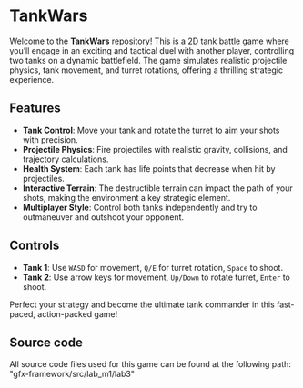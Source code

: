 
# TankWars

Welcome to the **TankWars** repository! This is a 2D tank battle game where you’ll engage in an exciting and tactical duel with another player, controlling two tanks on a dynamic battlefield. The game simulates realistic projectile physics, tank movement, and turret rotations, offering a thrilling strategic experience.

## Features
- **Tank Control**: Move your tank and rotate the turret to aim your shots with precision.
- **Projectile Physics**: Fire projectiles with realistic gravity, collisions, and trajectory calculations.
- **Health System**: Each tank has life points that decrease when hit by projectiles.
- **Interactive Terrain**: The destructible terrain can impact the path of your shots, making the environment a key strategic element.
- **Multiplayer Style**: Control both tanks independently and try to outmaneuver and outshoot your opponent.

## Controls
- **Tank 1**: Use `WASD` for movement, `Q/E` for turret rotation, `Space` to shoot.
- **Tank 2**: Use arrow keys for movement, `Up/Down` to rotate turret, `Enter` to shoot.

Perfect your strategy and become the ultimate tank commander in this fast-paced, action-packed game!

## Source code

All source code files used for this game can be found at the following path: "gfx-framework/src/lab_m1/lab3"
